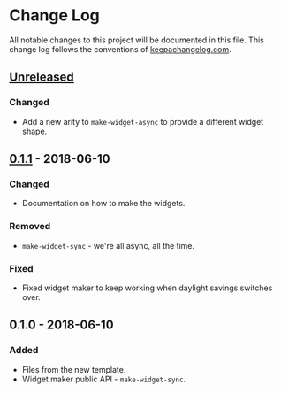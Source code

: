 # Change Log
All notable changes to this project will be documented in this file. This change log follows the conventions of [keepachangelog.com](http://keepachangelog.com/).

## [Unreleased]
### Changed
- Add a new arity to `make-widget-async` to provide a different widget shape.

## [0.1.1] - 2018-06-10
### Changed
- Documentation on how to make the widgets.

### Removed
- `make-widget-sync` - we're all async, all the time.

### Fixed
- Fixed widget maker to keep working when daylight savings switches over.

## 0.1.0 - 2018-06-10
### Added
- Files from the new template.
- Widget maker public API - `make-widget-sync`.

[Unreleased]: https://github.com/your-name/hobbit-death/compare/0.1.1...HEAD
[0.1.1]: https://github.com/your-name/hobbit-death/compare/0.1.0...0.1.1
